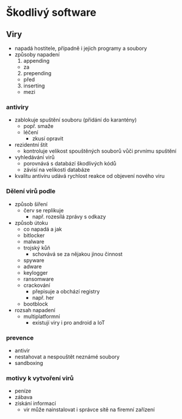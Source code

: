 # Škodlivý software

## Viry

- napadá hostitele, případně i jejich programy a soubory
- způsoby napadení
  1. appending
    - za
  2. prepending
    - před
  3. inserting
    - mezi

### antiviry

- zablokuje spuštění souboru (přidání do karantény)
  - popř. smaže
  - léčení
    - zkusí opravit
- rezidentní štít
  - kontroluje velikost spouštěných souborů vůči prvnímu spuštění
- vyhledávání virů
  - porovnává s databází škodlivých kódů
  - závisí na velikosti databáze
- kvalitu antiviru udává rychlost reakce od objevení nového viru

### Dělení virů podle

- způsob šíření
  - červ se replikuje
    - např. rozesílá zprávy s odkazy
- způsob útoku
  - co napadá a jak
  - bitlocker
  - malware
  - trojský kůň
    - schovává se za nějakou jinou činnost
  - spyware
  - adware
  - keylogger
  - ransomware
  - crackování
    - přepisuje a obchází registry
    - např. her
  - bootblock
- rozsah napadení
  - multiplatformní
    - existují viry i pro android a IoT

### prevence

- antivir
- nestahovat a nespouštět neznámé soubory
- sandboxing

### motivy k vytvoření virů

- peníze
- zábava
- získání informací
  - vir může nainstalovat i správce sítě na firemní zařízení
